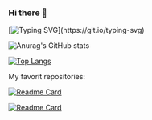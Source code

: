 ### Hi there 👋

[![Typing SVG](https://readme-typing-svg.herokuapp.com?color=AA4FFF&multiline=true&height=55&lines=I%60m+litlle+girl+from+Russia.;I+love+koding.)](https://git.io/typing-svg)

![Anurag's GitHub stats](https://github-readme-stats.vercel.app/api?username=AParovyshnaya&theme=nightowl&show_icons=true)

[![Top Langs](https://github-readme-stats.vercel.app/api/top-langs/?username=AParovyshnaya&layout=compact)](https://github.com/anuraghazra/github-readme-stats)

My favorit repositories:

[![Readme Card](https://github-readme-stats.vercel.app/api/pin/?username=AParovyshnaya&repo=uchislov&theme=shades-of-purple)](https://github.com/anuraghazra/github-readme-stats)

[![Readme Card](https://github-readme-stats.vercel.app/api/pin/?username=AParovyshnaya&repo=Noughts-Crosses&theme=shades-of-purple)](https://github.com/anuraghazra/github-readme-stats)
